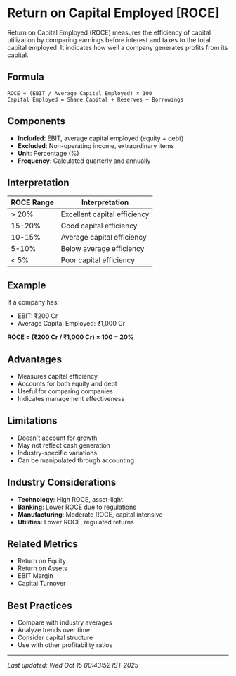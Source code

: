 # Return on Capital Employed [ROCE]


Return on Capital Employed (ROCE) measures the efficiency of capital utilization by comparing earnings before interest and taxes to the total capital employed. It indicates how well a company generates profits from its capital.

## Formula
```text
ROCE = (EBIT / Average Capital Employed) × 100
Capital Employed = Share Capital + Reserves + Borrowings
```

## Components
- **Included**: EBIT, average capital employed (equity + debt)
- **Excluded**: Non-operating income, extraordinary items
- **Unit**: Percentage (%)
- **Frequency**: Calculated quarterly and annually

## Interpretation
| ROCE Range | Interpretation |
|------------|----------------|
| > 20% | Excellent capital efficiency |
| 15-20% | Good capital efficiency |
| 10-15% | Average capital efficiency |
| 5-10% | Below average efficiency |
| < 5% | Poor capital efficiency |

## Example
If a company has:
- EBIT: ₹200 Cr
- Average Capital Employed: ₹1,000 Cr

**ROCE = (₹200 Cr / ₹1,000 Cr) × 100 = 20%**

## Advantages
- Measures capital efficiency
- Accounts for both equity and debt
- Useful for comparing companies
- Indicates management effectiveness

## Limitations
- Doesn't account for growth
- May not reflect cash generation
- Industry-specific variations
- Can be manipulated through accounting

## Industry Considerations
- **Technology**: High ROCE, asset-light
- **Banking**: Lower ROCE due to regulations
- **Manufacturing**: Moderate ROCE, capital intensive
- **Utilities**: Lower ROCE, regulated returns

## Related Metrics
- Return on Equity
- Return on Assets
- EBIT Margin
- Capital Turnover

## Best Practices
- Compare with industry averages
- Analyze trends over time
- Consider capital structure
- Use with other profitability ratios

---
*Last updated: Wed Oct 15 00:43:52 IST 2025*
